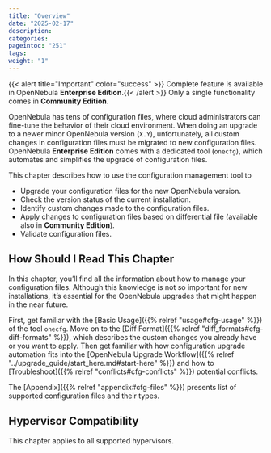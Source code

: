 ```yaml
---
title: "Overview"
date: "2025-02-17"
description:
categories:
pageintoc: "251"
tags:
weight: "1"
---
```


<a id="cfg-overview"></a>

<!--# Overview -->

{{< alert title="Important" color="success" >}}
Complete feature is available in OpenNebula **Enterprise Edition**.{{< /alert >}} 
Only a single functionality comes in **Community Edition**.

OpenNebula has tens of configuration files, where cloud administrators can fine-tune the behavior of their cloud environment. When doing an upgrade to a newer minor OpenNebula version (`X.Y`), unfortunately, all custom changes in configuration files must be migrated to new configuration files. OpenNebula **Enterprise Edition** comes with a dedicated tool (`onecfg`), which automates and simplifies the upgrade of configuration files.

This chapter describes how to use the configuration management tool to

- Upgrade your configuration files for the new OpenNebula version.
- Check the version status of the current installation.
- Identify custom changes made to the configuration files.
- Apply changes to configuration files based on differential file (available also in **Community Edition**).
- Validate configuration files.

## How Should I Read This Chapter

In this chapter, you’ll find all the information about how to manage your configuration files. Although this knowledge is not so important for new installations, it’s essential for the OpenNebula upgrades that might happen in the near future.

First, get familiar with the [Basic Usage]({{% relref "usage#cfg-usage" %}}) of the tool `onecfg`. Move on to the [Diff Format]({{% relref "diff_formats#cfg-diff-formats" %}}), which describes the custom changes you already have or you want to apply. Then get familiar with how configuration upgrade automation fits into the [OpenNebula Upgrade Workflow]({{% relref "../upgrade_guide/start_here.md#start-here" %}}) and how to [Troubleshoot]({{% relref "conflicts#cfg-conflicts" %}}) potential conflicts.

The [Appendix]({{% relref "appendix#cfg-files" %}}) presents list of supported configuration files and their types.

## Hypervisor Compatibility

This chapter applies to all supported hypervisors.
